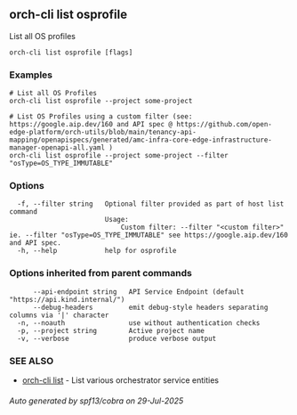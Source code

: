 ## orch-cli list osprofile

List all OS profiles

```
orch-cli list osprofile [flags]
```

### Examples

```
# List all OS Profiles
orch-cli list osprofile --project some-project

# List OS Profiles using a custom filter (see: https://google.aip.dev/160 and API spec @ https://github.com/open-edge-platform/orch-utils/blob/main/tenancy-api-mapping/openapispecs/generated/amc-infra-core-edge-infrastructure-manager-openapi-all.yaml )
orch-cli list osprofile --project some-project --filter "osType=OS_TYPE_IMMUTABLE"
```

### Options

```
  -f, --filter string   Optional filter provided as part of host list command
                        Usage:
                        	Custom filter: --filter "<custom filter>" ie. --filter "osType=OS_TYPE_IMMUTABLE" see https://google.aip.dev/160 and API spec.
  -h, --help            help for osprofile
```

### Options inherited from parent commands

```
      --api-endpoint string   API Service Endpoint (default "https://api.kind.internal/")
      --debug-headers         emit debug-style headers separating columns via '|' character
  -n, --noauth                use without authentication checks
  -p, --project string        Active project name
  -v, --verbose               produce verbose output
```

### SEE ALSO

* [orch-cli list](orch-cli_list.md)	 - List various orchestrator service entities

###### Auto generated by spf13/cobra on 29-Jul-2025
